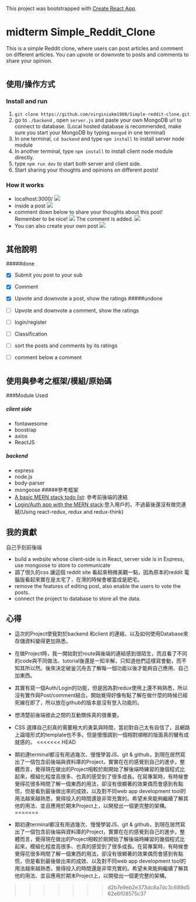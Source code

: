 This project was bootstrapped with [Create React App](https://github.com/facebook/create-react-app).
# midterm Simple_Reddit_Clone

This is a simple Reddit clone, where users can post articles and comment on different articles. You can upvote or downvote to posts and comments to share your opinion.
#
## 使用/操作方式
### Install and run
1. `git clone https://github.com/virginiakm1988/Simple-reddit-clone.git` 
2. go to `./backend` , open `server.js` and paste your own MongoDB url to connect to database. 
(Local hosted database is recommended, make sure you start your MongoDB by typing `mongod` in one terminal)
3. In one terminal, `cd backend` and type `npm install` to install server node module
4. In another terminal,  type `npm install` to install client node module directly.
5. type `npm run dev` to start both server and client side. 
6. Start sharing your thoughts and opinions on different posts!
### How it works
* localhost:3000/
![](https://i.imgur.com/YeHvkwc.png)
* inside a post
![](https://i.imgur.com/PABZ35S.png)
* comment down below to share your thoughts about this post! Remember to be nice!
![](https://i.imgur.com/jp7v5YC.png)
The comment is added.
![](https://imgur.com/ZugXuJh.png)
* You can also create your own post
![](https://imgur.com/wJ1m05n.png)


#
## 其他說明
#####done
- [x] Submit you post to your sub
- [x] Comment
- [x] Upvote and downvote a post, show the ratings
#####undone
- [ ] Upvote and downvote a comment, show the ratings
- [ ] login/register
- [ ] Classification
- [ ] sort the posts and comments by its ratings
- [ ] comment below a comment



#
## 使用與參考之框架/模組/原始碼

###Module Used
##### client side
* fontawesome
* boostrap
* axios
* ReactJS
##### backend
* express 
* node.js
* body-parser
* mongoose
#####參考框架
* [A basic MERN stack todo list](https://codingthesmartway.com/the-mern-stack-tutorial-building-a-react-crud-application-from-start-to-finish-part-1/): 參考前後端的連結
* [Login/Auth app with the MERN stack](https://blog.bitsrc.io/build-a-login-auth-app-with-mern-stack-part-2-frontend-6eac4e38ee82):登入用戶的，不過最後還沒有做完連結(Using react-redux, redux and redux-think)
##
## 我的貢獻
自己手刻前後端
* build a website whose client-side is in React, server side is in Express, use mongoose to store  to communicate 
* 調了很久的css 讓這個 reddit site 看起來稍微美觀一點，因為原本的reddit 電腦版看起來實在是太宅了，在滑的時候會被當成是肥宅。
* remove the features of editing post, also enable the users to vote the posts.
* connect the project to database to store all the data. 
## 心得
- 這次的Project使我對於backend 和client 的連結、以及如何使用Database來存儲資料變得更加熟悉。
- 在做Project時，我一開始對於route與後端的連結感到很陌生，而且看了不同的code與不同做法、tutorial後還是一知半解，只知道他們這樣寫會動，而不知其所以然。後來決定破釜沉舟去了解每一個功能以後才能夠自己應用、自己加東西。
- 其實有寫一個Auth/Login的功能，但是因為對redux使用上還不夠熟悉，所以沒有實作與Post/comment結合。開始覺得好像有點了解在做什麼的時候已經死線在即了，所以放在github的版本是沒有登入功能的。

- 想清楚前後端彼此之間的互動關係真的很重要。
- CSS 選擇自己刻真的需要極大的勇氣與時間，當初對自己太有自信了，且網路上論壇形式的template也不多。但是慢慢調到一個相對順眼的版面真的蠻有成就感的。
<<<<<<< HEAD
- 期初連terminal都沒有用過幾次、慢慢學習JS、git & github，到現在居然寫出了一個包含前後端與資料庫的Project，實實在在的感覺到自己的進步。整體而言，覺得現在做出的Project相較於剛開始了解後端時練習的幾個程式比起來，模組化程度高很多、也真的感受到了很多成長。在寫專案時，有時候會覺得花很多時間了解一個東西的用法，卻沒有很顯著的效果偶而會感到有點慌，但是看到最後做出來的成效、以及對不同web app development tool的用法越來越熟悉，覺得投入的時間還是非常充實的。希望未來能夠繼續了解其他的用法、並且應用於期末Project上，以開發出一個更完整的架構。
=======
- 期初連terminal都沒有用過幾次、慢慢學習JS、git & github，到現在居然寫出了一個包含前後端與資料庫的Project，實實在在的感覺到自己的進步。整體而言，覺得現在做出的Project相較於剛開始了解後端時練習的幾個程式比起來，模組化程度高很多、也真的感受到了很多成長。在寫專案時，有時候會覺得花很多時間了解一個東西的用法，卻沒有很顯著的效果偶而會感到有點慌，但是看到最後做出來的成效、以及對不同web app development tool的用法越來越熟悉，覺得投入的時間還是非常充實的。希望未來能夠繼續了解其他的用法、並且應用於期末Project上，以開發出一個更完整的架構。
>>>>>>> d2b7e9eb2e373dc8a7dc3c689d562e6f08575c37
